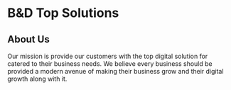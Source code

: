 # B&D Top Solutions

## About Us

Our mission is provide our customers with the top digital solution for catered to their business needs. We believe every business should be provided a modern avenue of making their business grow and their digital growth along with it.
<!---
BD-Top-Solutions/BD-Top-Solutions is a ✨ special ✨ repository because its `README.md` (this file) appears on your GitHub profile.
You can click the Preview link to take a look at your changes.
--->

